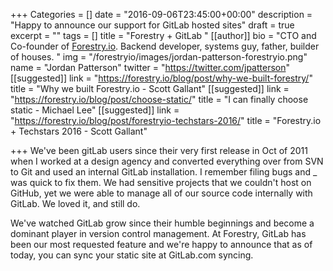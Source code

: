 +++
Categories = []
date = "2016-09-06T23:45:00+00:00"
description = "Happy to announce our support for GitLab hosted sites"
draft = true
excerpt = ""
tags = []
title = "Forestry + GitLab "
[[author]]
bio = "CTO and Co-founder of <a href='https://forestry.io' title='Forestry.io CMS'>Forestry.io</a>. Backend developer, systems guy, father, builder of houses. "
img = "/forestryio/images/jordan-patterson-forestryio.png"
name = "Jordan Patterson"
twitter = "https://twitter.com/jpatterson"
[[suggested]]
link = "https://forestry.io/blog/post/why-we-built-forestry/"
title = "Why we built Forestry.io - Scott Gallant"
[[suggested]]
link = "https://forestry.io/blog/post/choose-static/"
title = "I can finally choose static - Michael Lee"
[[suggested]]
link = "https://forestry.io/blog/post/forestryio-techstars-2016/"
title = "Forestry.io + Techstars 2016 - Scott Gallant"

+++
We've been gitLab users since their very first release in Oct of 2011 when I worked at a design agency and converted everything over from SVN to Git and used an internal GitLab installation.  I remember filing bugs and _ was quick to fix them. We had sensitive projects that we couldn't host on GitHub, yet we were able to manage all of our source code internally with GitLab. We loved it, and still do.

We've watched GitLab grow since their humble beginnings and become a dominant player in version control management. At Forestry, GitLab has been our most requested feature and we're happy to announce that as of today, you can sync your static site at GitLab.com syncing. 